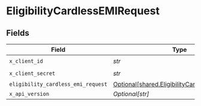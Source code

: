 # EligibilityCardlessEMIRequest


## Fields

| Field                                                                                                  | Type                                                                                                   | Required                                                                                               | Description                                                                                            |
| ------------------------------------------------------------------------------------------------------ | ------------------------------------------------------------------------------------------------------ | ------------------------------------------------------------------------------------------------------ | ------------------------------------------------------------------------------------------------------ |
| `x_client_id`                                                                                          | *str*                                                                                                  | :heavy_check_mark:                                                                                     | N/A                                                                                                    |
| `x_client_secret`                                                                                      | *str*                                                                                                  | :heavy_check_mark:                                                                                     | N/A                                                                                                    |
| `eligibility_cardless_emi_request`                                                                     | [Optional[shared.EligibilityCardlessEMIRequest]](../../models/shared/eligibilitycardlessemirequest.md) | :heavy_minus_sign:                                                                                     | N/A                                                                                                    |
| `x_api_version`                                                                                        | *Optional[str]*                                                                                        | :heavy_minus_sign:                                                                                     | N/A                                                                                                    |